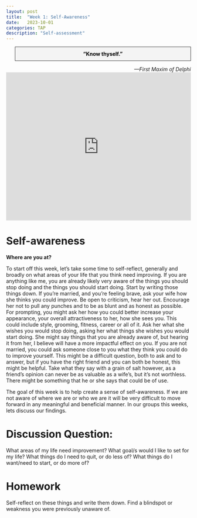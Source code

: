 ```yaml
---
layout: post
title:  "Week 1: Self-Awareness"
date:   2023-10-01 
categories: TAP
description: "Self-assessment"
---
```


<blockquote style="background-color: #f4f4f4; border: 1px solid #333; padding: 10px; text-align: center;">
    <strong style="color: black;">“Know thyself.”</strong>
</blockquote>
<cite style="text-align: right; display: block;">—First Maxim of Delphi</cite>

<iframe width="100%" height="405" src="https://www.youtube.com/embed/R9qVa4LoJx8?si=ba9K7Jv3_sANbF4J" title="YouTube video player" frameborder="0" allow="accelerometer; autoplay; clipboard-write; encrypted-media; gyroscope; picture-in-picture; web-share" allowfullscreen></iframe>

# Self-awareness 

**Where are you at?**

To start off this week, let’s take some time to self-reflect, generally and broadly on what areas of your life that you think need improving. If you are anything like me, you are already likely very aware of the things you should stop doing and the things you should start doing. Start by writing those things down. If you’re married, and you’re feeling brave, ask your wife how she thinks you could improve. Be open to criticism, hear her out. Encourage her not to pull any punches and to be as blunt and as honest as possible. For prompting, you might ask her how you could better increase your appearance, your overall attractiveness to her, how she sees you. This could include style, grooming, fitness, career or all of it. Ask her what she wishes you would stop doing, asking her what things she wishes you would start doing. She might say things that you are already aware of, but hearing it from her, I believe will have a more impactful effect on you. If you are not married, you could ask someone close to you what they think you could do to improve yourself. This might be a difficult question, both to ask and to answer, but if you have the right friend and you can both be honest, this might be helpful. Take what they say with a grain of salt however, as a friend’s opinion can never be as valuable as a wife’s, but it’s not worthless. There might be something that he or she says that could be of use. 

The goal of this week is to help create a sense of self-awareness. If we are not aware of where we are or who we are it will be very difficult to move forward in any meaningful and beneficial manner. In our groups this weeks, lets discuss our findings. 

# Discussion Question: 
What areas of my life need improvement? What goal/s would I like to set for my life? What things do I need to quit, or do less of? What things do I want/need to start, or do more of?

# Homework 
Self-reflect on these things and write them down. Find a blindspot or weakness you were previously unaware of. 

[Video-Primer]: https://www.youtube.com/watch?v=R9qVa4LoJx8

